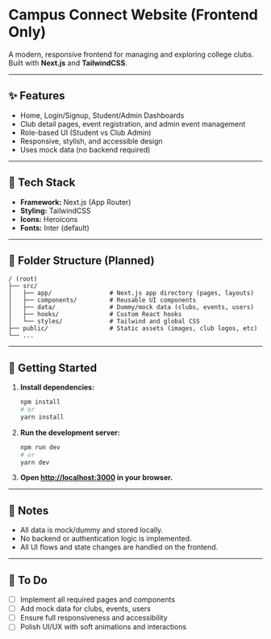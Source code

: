 # Campus Connect Website (Frontend Only)

A modern, responsive frontend for managing and exploring college clubs. Built with **Next.js** and **TailwindCSS**.

---

## ✨ Features
- Home, Login/Signup, Student/Admin Dashboards
- Club detail pages, event registration, and admin event management
- Role-based UI (Student vs Club Admin)
- Responsive, stylish, and accessible design
- Uses mock data (no backend required)

---

## 🧱 Tech Stack
- **Framework:** Next.js (App Router)
- **Styling:** TailwindCSS
- **Icons:** Heroicons
- **Fonts:** Inter (default)

---

## 📁 Folder Structure (Planned)
```
/ (root)
├── src/
│   ├── app/                # Next.js app directory (pages, layouts)
│   ├── components/         # Reusable UI components
│   ├── data/               # Dummy/mock data (clubs, events, users)
│   ├── hooks/              # Custom React hooks
│   └── styles/             # Tailwind and global CSS
├── public/                 # Static assets (images, club logos, etc)
└── ...
```

---

## 🚀 Getting Started

1. **Install dependencies:**
   ```bash
   npm install
   # or
   yarn install
   ```

2. **Run the development server:**
   ```bash
   npm run dev
   # or
   yarn dev
   ```

3. **Open [http://localhost:3000](http://localhost:3000) in your browser.**

---

## 📝 Notes
- All data is mock/dummy and stored locally.
- No backend or authentication logic is implemented.
- All UI flows and state changes are handled on the frontend.

---

## 📌 To Do
- [ ] Implement all required pages and components
- [ ] Add mock data for clubs, events, users
- [ ] Ensure full responsiveness and accessibility
- [ ] Polish UI/UX with soft animations and interactions
